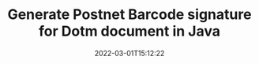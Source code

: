 ---
############################# Static ############################
layout: "auto-gen-signature"
date: 2022-03-01T15:12:22
draft: false
operation: Sign
signaturetype: Barcode
codetype: Postnet
fileformat: Dotm
productName: Java
lang: en
productCode: java
otherformats: pdf doc docx docm dot dotm dotx odt ott rtf xls xlsx xlsm xlsb csv ods ots xltx xltm ppt pptx pps ppsx odp otp potx potm pptm ppsm png jpg bmp gif tiff svg webp wmf
breadcrumb: Put  Barcode signature on Dotm for Java

############################# Head ############################
head_title: "eSign Dotm document with Postnet Barcode in Java"
head_description: "Create Postnet Barcode Signature and put it on Dotm document with Java using a couple lines of code. Use the GroupDocs Document Signature API for signing various file formats."

############################# Header ############################
title: "Generate Postnet Barcode signature for Dotm document in Java"
description: "eSign your Dotm business documents with Postnet Barcode. Generate Barcode signature quickly and easily with a few lines of code to set up signing options."
bg_image: "https://cms.admin.containerize.com/templates/aspose/App_Themes/V3/images/bg/header1.png"
bg_overlay: false
button:
    enable: true

############################# SubMenu ############################
submenu:
    enable: true

    left:
        img_alt: "GroupDocs.Signature for Java"
        image: "https://cms.admin.containerize.com/templates/groupdocs/images/product-logos/90x90-noborder/groupdocs-signature-java.png"
        product: "GroupDocs.Signature"
        platform: "Java"



############################# About ############################
about:
    enable: true
    title: "About GroupDocs.Signature for Java API"
    content: |
        [GroupDocs.Signature for Java](https://products.groupdocs.com/signature/java/) is a popular API for digital documents e-signing using many Barcode types like UPCA, UPCE, EAN13, EAN14, Code39, Code39Extended, Code128, Codabar, Postnet, ISBN, ITF14 and many others. Customers can create easily Barcodes providing just demanded text and put them on PDFs, MS Word documents, MS Excel workbooks, MS PowerPoint presentations, Adobe Photoshop files and various image formats. Barcodes placed in documents can be updated, searched, verified, deleted or previewed either. Moreover, barcodes customization is supported.
    

############################# Steps ############################
steps:
    enable: true
    title_left: "Steps to sign Dotm with Barcode in Java"
    content_left: |
        [GroupDocs.Signature for Java](https://products.groupdocs.com/signature/java/) provides ability to sign Dotm documents with Barcode signatures quickly and easily.
        
        * Create an instance of Signature class providing Dotm file supposed to signing as path or memory stream
        * Instantiate SignOptions class and set all demanded data.
        * Invoke the Signature.Sign() method passing output Dotm file or memory stream

    title_right: " System Requirements"
    content_right: |
        GroupDocs.Signature for Java are supported on all major platforms and operating systems. Before executing the code below, please make sure that you have the following prerequisites installed on your system.

        * Operating systems: Microsoft Windows, Linux, MacOS
        * Development environments: NetBeans, Intellij IDEA, Eclipse, etc.
        * Java runtime: J2SE 6.0 and above
        * Get the latest GroupDocs.Signature for Java from [Maven](https://repository.groupdocs.com/webapp/#/artifacts/browse/tree/General/repo/com/groupdocs/groupdocs-signature)
         
    code: |
        ```java    
                
        // Set up input Dotm file
        String filePath = "input.dotm";
        // Set up output file
        String outputFilePath = "output.dotm";

        // Instantiate Signature for input file
        Signature signature = new Signature(filePath);

        // create barcode option with predefined barcode text
        BarcodeSignOptions options = new BarcodeSignOptions("John Smith");

        // setup Barcode encoding type
        options.setEncodeType(BarcodeTypes.Postnet);

        // set signature position
        options.setLeft(50);
        options.setTop(50);
        options.setWidth(200);
        options.setHeight(50);

        // sign Dotm document
        SignResult result = signature.sign(outputFilePath, options);

        ```

############################# Demos ############################
demos:
    enable: true
    title: "Signing Dotm documents with Barcode Live Demo"
    content: |
       Sign Dotm file with various signatures right now by visiting the [GroupDocs.Signature App](https://products.groupdocs.app/signature/family) website. Free online demo waiting for you.

        
############################# About Formats ############################
about_formats:
    enable: true
    format:
        # format loop
        - icon: "fas fa-barcode"
          title: "About Postnet Barcode"
          content: |
            POSTNET (Postal Numeric Encoding Technique) is a barcode symbology used by the United States Postal Service to assist in directing mail.
          characterset: |
             Numeric digits (0-9).
          textcapacity: |
             Up to 11 characters.
          image: |
             iVBORw0KGgoAAAANSUhEUgAAACcAAAAjCAYAAAAXMhMjAAAAAXNSR0IArs4c6QAAAARnQU1BAACxjwv8YQUAAAAJcEhZcwAADsMAAA7DAcdvqGQAAACeSURBVFhH7c7BCkMxEELR/P9Pp1LoRrCXpi4Cbw5kIRKZtS82x52a407Ncae+HrfWer8Pyr+i/3NcQv/nuIT+z3EJ/X/Ocf9mlxuhsXZ2uREaa2eXG6Gxdna5ERprZ5cbobF2drkRGmtnlxuhsXZ2uREaa2eXG6Gxdna5ERprZ5cbobF2drkRGmtnlxuhsXZ2ubnAHHdqjjt18XF7vwDevzbHqsQWPwAAAABJRU5ErkJggg==

          link: ""

############################# More Formats ############################
more_formats:
    enable: true
    title: "Other supported Barcode signatures for Java"
    content: |
        "You can also sign Dotm with other signature types. Please see the list below."
    format: 
        
       
back_to_top:
    enable: true
---